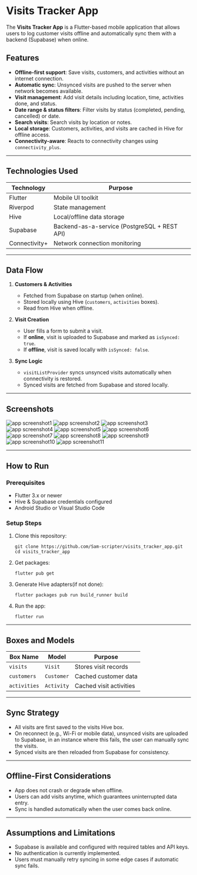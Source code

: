 # Visits Tracker App

The **Visits Tracker App** is a Flutter-based mobile application that allows users to log customer visits offline and automatically sync them with a backend (Supabase) when online.

## Features

- **Offline-first support**: Save visits, customers, and activities without an internet connection.
- **Automatic sync**: Unsynced visits are pushed to the server when network becomes available.
- **Visit management**: Add visit details including location, time, activities done, and status.
- **Date range & status filters**: Filter visits by status (completed, pending, cancelled) or date.
- **Search visits**: Search visits by location or notes.
- **Local storage**: Customers, activities, and visits are cached in Hive for offline access.
- **Connectivity-aware**: Reacts to connectivity changes using `connectivity_plus`.

---

## Technologies Used

| Technology     | Purpose                                      |
|----------------|----------------------------------------------|
| Flutter        | Mobile UI toolkit                            |
| Riverpod       | State management                             |
| Hive           | Local/offline data storage                   |
| Supabase       | Backend-as-a-service (PostgreSQL + REST API) |
| Connectivity+  | Network connection monitoring                |

---

## Data Flow

1. **Customers & Activities**
    - Fetched from Supabase on startup (when online).
    - Stored locally using Hive (`customers`, `activities` boxes).
    - Read from Hive when offline.

2. **Visit Creation**
    - User fills a form to submit a visit.
    - If **online**, visit is uploaded to Supabase and marked as `isSynced: true`.
    - If **offline**, visit is saved locally with `isSynced: false`.

3. **Sync Logic**
    - `visitListProvider` syncs unsynced visits automatically when connectivity is restored.
    - Synced visits are fetched from Supabase and stored locally.

---

## Screenshots
![app screenshot1](https://github.com/Sam-scripter/solutech_visit_tracker/blob/b356cbc885bc4d6eeda2950cb67346ae65841f91/screenshot1.jpg)
![app screenshot2](https://github.com/Sam-scripter/solutech_visit_tracker/blob/b356cbc885bc4d6eeda2950cb67346ae65841f91/screenshot2.jpg)
![app screenshot3](https://github.com/Sam-scripter/solutech_visit_tracker/blob/b356cbc885bc4d6eeda2950cb67346ae65841f91/screenshot3.jpg)
![app screenshot4](https://github.com/Sam-scripter/solutech_visit_tracker/blob/b356cbc885bc4d6eeda2950cb67346ae65841f91/screenshot4.jpg)
![app screenshot5](https://github.com/Sam-scripter/solutech_visit_tracker/blob/b356cbc885bc4d6eeda2950cb67346ae65841f91/screenshot5.jpg)
![app screenshot6](https://github.com/Sam-scripter/solutech_visit_tracker/blob/b356cbc885bc4d6eeda2950cb67346ae65841f91/screenshot6.jpg)
![app screenshot7](https://github.com/Sam-scripter/solutech_visit_tracker/blob/b356cbc885bc4d6eeda2950cb67346ae65841f91/screenshot7.jpg)
![app screenshot8](https://github.com/Sam-scripter/solutech_visit_tracker/blob/b356cbc885bc4d6eeda2950cb67346ae65841f91/screenshot8.jpg)
![app screenshot9](https://github.com/Sam-scripter/solutech_visit_tracker/blob/b356cbc885bc4d6eeda2950cb67346ae65841f91/screenshot9.jpg)
![app screenshot10](https://github.com/Sam-scripter/solutech_visit_tracker/blob/b356cbc885bc4d6eeda2950cb67346ae65841f91/screenshot12.jpg)
![app screenshot11](https://github.com/Sam-scripter/solutech_visit_tracker/blob/b356cbc885bc4d6eeda2950cb67346ae65841f91/screenshot13.jpg)

---
## How to Run

### Prerequisites

- Flutter 3.x or newer
- Hive & Supabase credentials configured
- Android Studio or Visual Studio Code

### Setup Steps

1. Clone this repository:
   ```terminal
   git clone https://github.com/Sam-scripter/visits_tracker_app.git
   cd visits_tracker_app
2. Get packages:
   ```terminal
   flutter pub get
3. Generate Hive adapters(if not done):
   ```terminal
   flutter packages pub run build_runner build
4. Run the app:
   ```terminal
   flutter run
   
---
## Boxes and Models
| Box Name     | Model      | Purpose                 |
| ------------ | ---------- | ----------------------- |
| `visits`     | `Visit`    | Stores visit records    |
| `customers`  | `Customer` | Cached customer data    |
| `activities` | `Activity` | Cached visit activities |

---
## Sync Strategy
 - All visits are first saved to the visits Hive box.
 - On reconnect (e.g., Wi-Fi or mobile data), unsynced visits are uploaded to Supabase, in an instance where this fails, the user can manually sync the visits.
 - Synced visits are then reloaded from Supabase for consistency.
---
## Offline-First Considerations
 - App does not crash or degrade when offline.
 - Users can add visits anytime, which guarantees uninterrupted data entry.
 - Sync is handled automatically when the user comes back online.

---
## Assumptions and Limitations
 - Supabase is available and configured with required tables and API keys.
 - No authentication is currently implemented.
 - Users must manually retry syncing in some edge cases if automatic sync fails.
